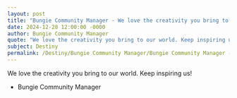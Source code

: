 ```yaml
---
layout: post
title: "Bungie Community Manager - We love the creativity you bring to our"
date: 2024-12-28 12:00:00 -0000
author: Bungie Community Manager
quote: "We love the creativity you bring to our world. Keep inspiring us!"
subject: Destiny
permalink: /Destiny/Bungie Community Manager/Bungie Community Manager - We love the creativity you bring to our
---
```


We love the creativity you bring to our world. Keep inspiring us!

- Bungie Community Manager

